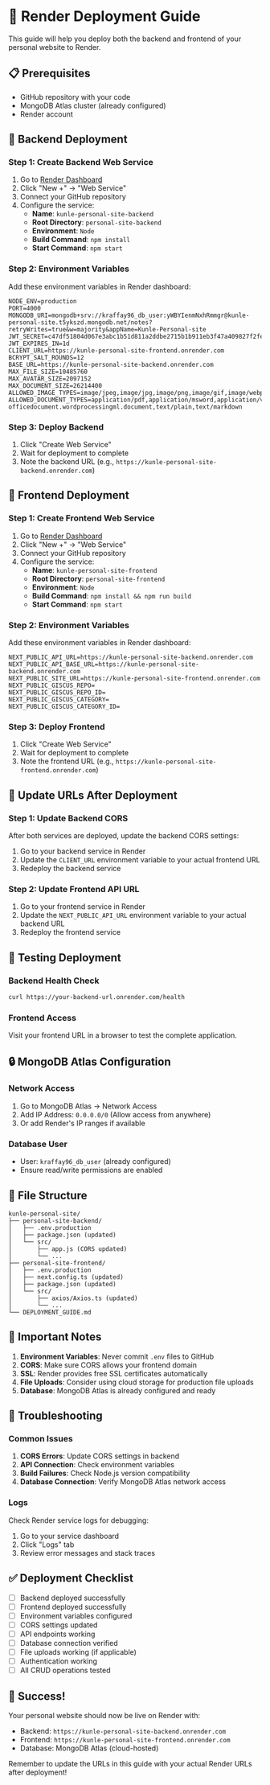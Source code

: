 # 🚀 Render Deployment Guide

This guide will help you deploy both the backend and frontend of your personal website to Render.

## 📋 Prerequisites

- GitHub repository with your code
- MongoDB Atlas cluster (already configured)
- Render account

## 🔧 Backend Deployment

### Step 1: Create Backend Web Service

1. Go to [Render Dashboard](https://dashboard.render.com)
2. Click "New +" → "Web Service"
3. Connect your GitHub repository
4. Configure the service:
   - **Name**: `kunle-personal-site-backend`
   - **Root Directory**: `personal-site-backend`
   - **Environment**: `Node`
   - **Build Command**: `npm install`
   - **Start Command**: `npm start`

### Step 2: Environment Variables

Add these environment variables in Render dashboard:

```
NODE_ENV=production
PORT=4000
MONGODB_URI=mongodb+srv://kraffay96_db_user:yWBYIenmNxhRmmgr@kunle-personal-site.t5ykszd.mongodb.net/notes?retryWrites=true&w=majority&appName=Kunle-Personal-site
JWT_SECRET=c47df51804d067e3abc1b51d811a2ddbe2715b1b911eb3f47a409827f2fe657f46eb6d01c50b7d5fa47f14911c96821fccf6699460f1522127b60656b32cf4ae
JWT_EXPIRES_IN=1d
CLIENT_URL=https://kunle-personal-site-frontend.onrender.com
BCRYPT_SALT_ROUNDS=12
BASE_URL=https://kunle-personal-site-backend.onrender.com
MAX_FILE_SIZE=10485760
MAX_AVATAR_SIZE=2097152
MAX_DOCUMENT_SIZE=26214400
ALLOWED_IMAGE_TYPES=image/jpeg,image/jpg,image/png,image/gif,image/webp
ALLOWED_DOCUMENT_TYPES=application/pdf,application/msword,application/vnd.openxmlformats-officedocument.wordprocessingml.document,text/plain,text/markdown
```

### Step 3: Deploy Backend

1. Click "Create Web Service"
2. Wait for deployment to complete
3. Note the backend URL (e.g., `https://kunle-personal-site-backend.onrender.com`)

## 🎨 Frontend Deployment

### Step 1: Create Frontend Web Service

1. Go to [Render Dashboard](https://dashboard.render.com)
2. Click "New +" → "Web Service"
3. Connect your GitHub repository
4. Configure the service:
   - **Name**: `kunle-personal-site-frontend`
   - **Root Directory**: `personal-site-frontend`
   - **Environment**: `Node`
   - **Build Command**: `npm install && npm run build`
   - **Start Command**: `npm start`

### Step 2: Environment Variables

Add these environment variables in Render dashboard:

```
NEXT_PUBLIC_API_URL=https://kunle-personal-site-backend.onrender.com
NEXT_PUBLIC_API_BASE_URL=https://kunle-personal-site-backend.onrender.com
NEXT_PUBLIC_SITE_URL=https://kunle-personal-site-frontend.onrender.com
NEXT_PUBLIC_GISCUS_REPO=
NEXT_PUBLIC_GISCUS_REPO_ID=
NEXT_PUBLIC_GISCUS_CATEGORY=
NEXT_PUBLIC_GISCUS_CATEGORY_ID=
```

### Step 3: Deploy Frontend

1. Click "Create Web Service"
2. Wait for deployment to complete
3. Note the frontend URL (e.g., `https://kunle-personal-site-frontend.onrender.com`)

## 🔄 Update URLs After Deployment

### Step 1: Update Backend CORS

After both services are deployed, update the backend CORS settings:

1. Go to your backend service in Render
2. Update the `CLIENT_URL` environment variable to your actual frontend URL
3. Redeploy the backend service

### Step 2: Update Frontend API URL

1. Go to your frontend service in Render
2. Update the `NEXT_PUBLIC_API_URL` environment variable to your actual backend URL
3. Redeploy the frontend service

## 🧪 Testing Deployment

### Backend Health Check
```bash
curl https://your-backend-url.onrender.com/health
```

### Frontend Access
Visit your frontend URL in a browser to test the complete application.

## 🔒 MongoDB Atlas Configuration

### Network Access
1. Go to MongoDB Atlas → Network Access
2. Add IP Address: `0.0.0.0/0` (Allow access from anywhere)
3. Or add Render's IP ranges if available

### Database User
- User: `kraffay96_db_user` (already configured)
- Ensure read/write permissions are enabled

## 📁 File Structure

```
kunle-personal-site/
├── personal-site-backend/
│   ├── .env.production
│   ├── package.json (updated)
│   └── src/
│       ├── app.js (CORS updated)
│       └── ...
├── personal-site-frontend/
│   ├── .env.production
│   ├── next.config.ts (updated)
│   ├── package.json (updated)
│   └── src/
│       ├── axios/Axios.ts (updated)
│       └── ...
└── DEPLOYMENT_GUIDE.md
```

## 🚨 Important Notes

1. **Environment Variables**: Never commit `.env` files to GitHub
2. **CORS**: Make sure CORS allows your frontend domain
3. **SSL**: Render provides free SSL certificates automatically
4. **File Uploads**: Consider using cloud storage for production file uploads
5. **Database**: MongoDB Atlas is already configured and ready

## 🔧 Troubleshooting

### Common Issues

1. **CORS Errors**: Update CORS settings in backend
2. **API Connection**: Check environment variables
3. **Build Failures**: Check Node.js version compatibility
4. **Database Connection**: Verify MongoDB Atlas network access

### Logs

Check Render service logs for debugging:
1. Go to your service dashboard
2. Click "Logs" tab
3. Review error messages and stack traces

## ✅ Deployment Checklist

- [ ] Backend deployed successfully
- [ ] Frontend deployed successfully
- [ ] Environment variables configured
- [ ] CORS settings updated
- [ ] API endpoints working
- [ ] Database connection verified
- [ ] File uploads working (if applicable)
- [ ] Authentication working
- [ ] All CRUD operations tested

## 🎉 Success!

Your personal website should now be live on Render with:
- Backend: `https://kunle-personal-site-backend.onrender.com`
- Frontend: `https://kunle-personal-site-frontend.onrender.com`
- Database: MongoDB Atlas (cloud-hosted)

Remember to update the URLs in this guide with your actual Render URLs after deployment!
